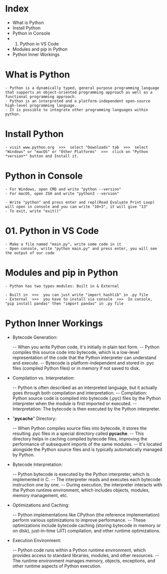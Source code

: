 # Index
 
- What is Python
- Install Python
- Python in Console
- 01. Python in VS Code
- Modules and pip in Python
- Python Inner Workings



# What is Python

    - Python is a dynamically typed, general purpose programming language that supports an object-oriented programming approach as well as a functional programming approach.
    - Python is an interpreted and a platform-independent open-source high-level programming language.
    - It is possible to integrate other programming languages within python.



# Install Python

    - visit www.python.org  >>>  select "Downloads" tab  >>>  select "Windows" or "macOS" or "Other Platforms"  >>>  click on "Python *version*" button and Install it.



# Python in Console

    - For Windows, open CMD and write "python --version"
    - For macOS, open ZSH and write "python3 --version"

    - Write "python" and press enter and repl(Read Evaluate Print Loop) will open in console and you can write "10+3", it will give "13"
    - To exit, write "exit()"



# 01. Python in VS Code

    - Make a file named "main.py", write some code in it
    - Open console, write "python main.py" and press enter, you will see the output of our code



# Modules and pip in Python

    - Python has two types modules: Built in & External
    
    - Built in  >>>  you can just write "import hashlib" in .py file
    - External  >>>  you have to install via console  >>>  In console, "pip install pandas" then "import pandas" in .py file



# Python Inner Workings

- Bytecode Generation:

    -- When you write Python code, it's initially in plain text form.
    -- Python compiles this source code into bytecode, which is a low-level representation of the code that the Python interpreter can understand and execute.
    -- Bytecode is platform-independent and stored in .pyc files (compiled Python files) or in memory if not saved to disk.

- Compilation vs. Interpretation:

    -- Python is often described as an interpreted language, but it actually goes through both compilation and interpretation.
    -- Compilation: Python source code is compiled into bytecode (.pyc) files by the Python interpreter when the module is first imported or executed.
    -- Interpretation: The bytecode is then executed by the Python interpreter.

- "__pycache__" Directory:

    -- When Python compiles source files into bytecode, it stores the resulting .pyc files in a special directory called __pycache__.
    -- This directory helps in caching compiled bytecode files, improving the performance of subsequent imports of the same modules.
    -- It's located alongside the Python source files and is typically automatically managed by Python.

- Bytecode Interpretation:

    -- Python bytecode is executed by the Python interpreter, which is implemented in C.
    -- The interpreter reads and executes each bytecode instruction one by one.
    -- During execution, the interpreter interacts with the Python runtime environment, which includes objects, modules, memory management, etc.

- Optimizations and Caching:

    -- Python implementations like CPython (the reference implementation) perform various optimizations to improve performance.
    -- These optimizations include bytecode caching (storing bytecode in memory or on disk), just-in-time (JIT) compilation, and other runtime optimizations.

- Execution Environment:

    -- Python code runs within a Python runtime environment, which provides access to standard libraries, modules, and other resources.
    -- The runtime environment manages memory, objects, exceptions, and other runtime aspects of Python execution.



# 